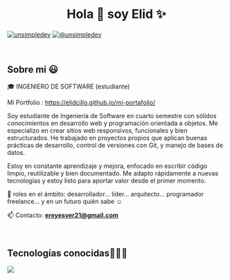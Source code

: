 <h1 align="center">Hola 👋  soy Elid ✨ </h1> 

<p align="left">
<a href="https://linkedin.com/in/ereyesv21" target="blank"><img align="center" src="https://img.shields.io/badge/LinkedIn-0077B5?style=for-the-badge&logo=linkedin&logoColor=white" alt="unsimpledev"/></a>
<a href = "mailto:ereyesver21@gmail.com" target="blank"><img align="center" src="https://img.shields.io/badge/Gmail-D14836?style=for-the-badge&logo=gmail&logoColor=white" alt="@unsimpledev"  /></a>
  </p>
<br>
<h2>Sobre mi 😃</h2>
<!--Intro start-->

<p align="left">
🎓 INGENIERO DE SOFTWARE (estudiante)

Mi Portfolio : https://elidcillo.github.io/mi-portafolio/

Soy estudiante de Ingeniería de Software en cuarto semestre con sólidos conocimientos en desarrollo web y programación orientada a objetos. Me especializo en crear sitios web responsivos, funcionales y bien estructurados. He trabajado en proyectos propios que aplican buenas prácticas de desarrollo, control de versiones con Git, y manejo de bases de datos.

Estoy en constante aprendizaje y mejora, enfocado en escribir código limpio, reutilizable y bien documentado. Me adapto rápidamente a nuevas tecnologías y estoy listo para aportar valor desde el primer momento.

📝 roles en el ámbito: desarrollador... líder... arquitecto... programador freelance... y en un futuro quién sabe ☺️

📫 Contacto: **ereyesver21@gmail.com**
<!--Intro end-->
  </p>
<br>

<h2 >Tecnologías conocidas👨🏻‍💻</h2>
<!--tech stack icons-->
<p align="left">
  <a href="https://skillicons.dev">
    <img src="https://skillicons.dev/icons?i=php,py,css,html,js,nodejs,mysql,sqlite,git,github,postman,eclipse,vscode,bash,&perline=12" />
  </a>
</p>
<br>
<!-------------------------->

       
<!--- stats (end) -->
